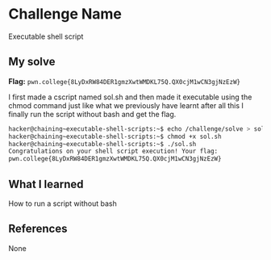 # Challenge Name
Executable shell script

## My solve
**Flag:** `pwn.college{8LyDxRW84DER1gmzXwtWMDKL75Q.QX0cjM1wCN3gjNzEzW}`

I first made a cscript named sol.sh and then made it executable using the chmod command just like what we previously have learnt after all this I finally run the script without bash and get the flag.
```bash
hacker@chaining~executable-shell-scripts:~$ echo /challenge/solve > sol.sh
hacker@chaining~executable-shell-scripts:~$ chmod +x sol.sh
hacker@chaining~executable-shell-scripts:~$ ./sol.sh
Congratulations on your shell script execution! Your flag:
pwn.college{8LyDxRW84DER1gmzXwtWMDKL75Q.QX0cjM1wCN3gjNzEzW}
```

## What I learned
How to run a script without bash

## References 
None
